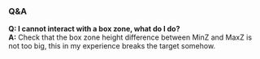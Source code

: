 ### Q&A
**Q: I cannot interact with a box zone, what do I do?**<br>
**A:** Check that the box zone height difference between MinZ and MaxZ is not too big, this in my experience breaks the target somehow.
